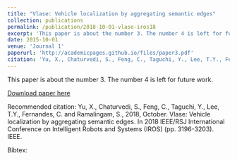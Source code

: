 ```yaml
---
title: "Vlase: Vehicle localization by aggregating semantic edges"
collection: publications
permalink: /publication/2018-10-01-vlase-iros18
excerpt: 'This paper is about the number 3. The number 4 is left for future work.'
date: 2015-10-01
venue: 'Journal 1'
paperurl: 'http://academicpages.github.io/files/paper3.pdf'
citation: 'Yu, X., Chaturvedi, S., Feng, C., Taguchi, Y., Lee, T.Y., Fernandes, C. and Ramalingam, S., 2018, October. Vlase: Vehicle localization by aggregating semantic edges. In 2018 IEEE/RSJ International Conference on Intelligent Robots and Systems (IROS) (pp. 3196-3203). IEEE.'
---
```

This paper is about the number 3. The number 4 is left for future work.

[Download paper here](http://yuxwind.github.io/files/vlase-iros2018.pdf)

Recommended citation:  Yu, X., Chaturvedi, S., Feng, C., Taguchi, Y., Lee, T.Y., Fernandes, C. and Ramalingam, S., 2018, October. Vlase: Vehicle localization by aggregating semantic edges. In 2018 IEEE/RSJ International Conference on Intelligent Robots and Systems (IROS) (pp. 3196-3203). IEEE.


Bibtex:

<code>

</code>
